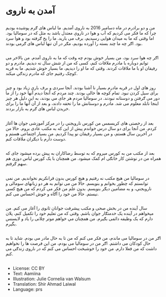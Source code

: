 # آمدن به ناروی

##
من و دو برادرم در ماه دسامبر 2016 به ناروی آمديم. ما لباس های ګرم پوشیده بوديم چرا که ما فکر می کردیم که آب و هوا در ناروې معتدل باشد‌ به مثل که در سوماليا بود. اما وقتی که ما به ميدان هوايى رسيديم، برف می بارید. ما را یخ ګرفته بود و هوا سرد بود. اګر چه ما چند بسته را آورده بودیم، مګر در آن تنها لباس های ګرمی بودند.

##
اګر چه هوا سرد‌ بود، من بسيار خوش بودم چه وقت که ما به ناروی آمدم. من بالاخر می توانم دوباره با مادرم ملاقات کنم، کسی که من از شش سال نه دیدیم. مادرم و دو رفيقان او با ما ملاقات کردند. وقتی که ما او را دیدیم، ما بسيار خوش شدیم. ما به قريه کوچک رفتيم جای که مادرم زندګي ميکند.

##
روز های اول در قريه مادرم بسيار نا آشنا بودند. آنجا سردی و برف باري زياد بود و چیز برای سيل کردن نبود. تمام کوچه ها خالی بودند. چند مردم که آنجا دیدم آنها خود را از ما دور می ګرفتن و دوستانه نبودند. در سوماليا مردم هر جای مي بودند، به‌ اين دليل هر چيز اينجا نابلد‌ معلوم می شد. مادرم و دوستانش ما را تحفه دادند، و بعد از آن آنها ما را برای خريدن لباس های ګرم به بازار بردند.

##
بعد از رخصتی های کريسمس من کورس نارویجني را در مرکز آموزشی جوان ها آغاز کردم. من آنجا برای دو سال درس خواندم پيش از اين که به مکتب عادی بروم. حالا من در آخرين سال هستم، و من بسيار رفيقان نو پيدا کرديم. من بسيار اچتماعی هستم و دوست دارم با ديګران ملاقات کنم.

##
بعد از مکتب من به‌ کورس میروم که به توسط رضاکاران به پيش برده ميشود جای که همراه من در نوشتن کار خانګی ام کمک ميشود. من همچنان با يک کورس لباس دوزی هم سهم ګرفتم.

##
در سوماليا من هيچ مکتب نه رفتیم و هيچ کورس بدون قرانکريم نخوانديم. من نمی توانستم که چطور بخوانم و بنویسم. حالا من می توانم به هر دو زبانهای سومالی و نارویجني، و به مضامين ديګر بنویسم. بدون علم من فکر می کردم که من هیچ کسی نیستم. حالا من خود را آګاه و خوش احساس می کنم.

##
سال آينده‌ من در بخش صحی و مکتب پيشرفت جوانان ثانوی را آغاز می کنم. من ميخواهم در آينده يک خدمتګار جوان باشم. وقتی که من تعليم خود را تکمیل کنم، پلان دارم که یک وظیفه دائمی بګیرم. من همچنان مي خواهم موتر چلانی را ياد و لايسنس بگیرم.

##
اګر من در سوماليا می ماندم، من فکر می کنم که من تا به حال مادر می بودم. شايد‌ تا به حال کودکان می داشتم. اګر من در سوماليا می بودم، من اين فرصت ها را نخواهيم داشت که من فعلا دارم. من خود را خوشبخت احساس می کنم که در ناروی زندګی می کنم.

##
* License: CC BY
* Text: Aamiina
* Illustration: Julie Cornelia van Walsum
* Translation: Shir Ahmad Laiwal
* Language: prs
